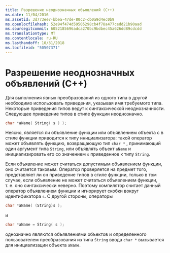 ```yaml
---
title: Разрешение неоднозначных объявлений (C++)
ms.date: 11/04/2016
ms.assetid: 3d773ee7-bbea-47de-80c2-cb0a9d4ec0b9
ms.openlocfilehash: 52e94f474d59505298cb4f78a477cedd21b90aad
ms.sourcegitcommit: 6052185696adca270bc9bdbec45a626dd89cdcdd
ms.translationtype: MT
ms.contentlocale: ru-RU
ms.lasthandoff: 10/31/2018
ms.locfileid: "50507371"
---
```

# <a name="resolving-ambiguous-declarations-c"></a>Разрешение неоднозначных объявлений (C++)

Для выполнения явных преобразований из одного типа в другой необходимо использовать приведения, указывая имя требуемого типа. Некоторые приведения типов ведут к синтаксической неоднозначности. Следующее приведение типов в стиле функции неоднозначно.

```cpp
char *aName( String( s ) );
```

Неясно, является ли объявление функции или объявлением объекта с в стиле функции приводится к типу инициализатора: такой оператор может объявлять функцию, возвращающую тип `char *` , принимающий один аргумент типа `String`, или объявлять объект `aName` и инициализировать его со значением `s` приведенное к типу `String`.

Если объявление может считаться допустимым объявлением функции, оно считается таковым. Оператор проверяется на предмет того, представляет ли он приведение типов в стиле функции, только в том случае, если объявление не может считаться объявлением функции, т. е. оно синтаксически неверно. Поэтому компилятор считает данный оператор объявлением функции и игнорирует скобки вокруг идентификатора `s`. С другой стороны, операторы

```cpp
char *aName( (String)s );
```

и

```cpp
char *aName = String( s );
```

однозначно являются объявлениями объектов и определенного пользователем преобразования из типа `String` ввода `char *` вызывается для инициализации объекта `aName`.